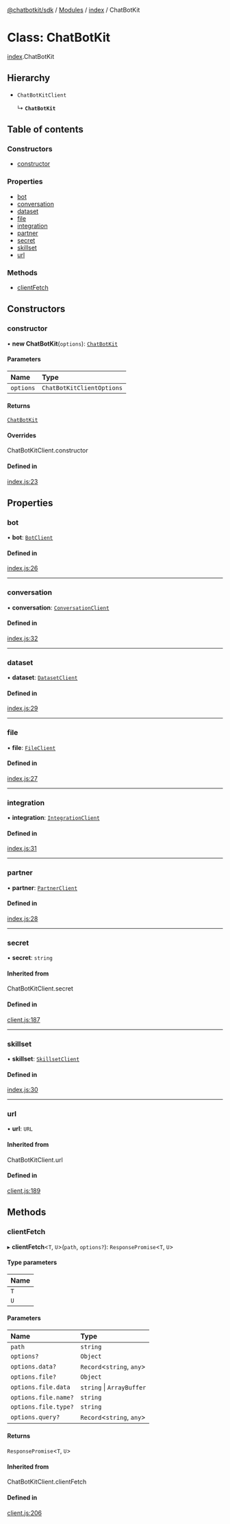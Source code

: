 [@chatbotkit/sdk](../README.md) / [Modules](../modules.md) / [index](../modules/index.md) / ChatBotKit

# Class: ChatBotKit

[index](../modules/index.md).ChatBotKit

## Hierarchy

- `ChatBotKitClient`

  ↳ **`ChatBotKit`**

## Table of contents

### Constructors

- [constructor](index.ChatBotKit.md#constructor)

### Properties

- [bot](index.ChatBotKit.md#bot)
- [conversation](index.ChatBotKit.md#conversation)
- [dataset](index.ChatBotKit.md#dataset)
- [file](index.ChatBotKit.md#file)
- [integration](index.ChatBotKit.md#integration)
- [partner](index.ChatBotKit.md#partner)
- [secret](index.ChatBotKit.md#secret)
- [skillset](index.ChatBotKit.md#skillset)
- [url](index.ChatBotKit.md#url)

### Methods

- [clientFetch](index.ChatBotKit.md#clientfetch)

## Constructors

### constructor

• **new ChatBotKit**(`options`): [`ChatBotKit`](index.ChatBotKit.md)

#### Parameters

| Name | Type |
| :------ | :------ |
| `options` | `ChatBotKitClientOptions` |

#### Returns

[`ChatBotKit`](index.ChatBotKit.md)

#### Overrides

ChatBotKitClient.constructor

#### Defined in

[index.js:23](https://github.com/chatbotkit/node-sdk/blob/b5ebcd8/packages/sdk/src/index.js#L23)

## Properties

### bot

• **bot**: [`BotClient`](bot.BotClient.md)

#### Defined in

[index.js:26](https://github.com/chatbotkit/node-sdk/blob/b5ebcd8/packages/sdk/src/index.js#L26)

___

### conversation

• **conversation**: [`ConversationClient`](conversation.ConversationClient.md)

#### Defined in

[index.js:32](https://github.com/chatbotkit/node-sdk/blob/b5ebcd8/packages/sdk/src/index.js#L32)

___

### dataset

• **dataset**: [`DatasetClient`](dataset.DatasetClient.md)

#### Defined in

[index.js:29](https://github.com/chatbotkit/node-sdk/blob/b5ebcd8/packages/sdk/src/index.js#L29)

___

### file

• **file**: [`FileClient`](file.FileClient.md)

#### Defined in

[index.js:27](https://github.com/chatbotkit/node-sdk/blob/b5ebcd8/packages/sdk/src/index.js#L27)

___

### integration

• **integration**: [`IntegrationClient`](integration.IntegrationClient.md)

#### Defined in

[index.js:31](https://github.com/chatbotkit/node-sdk/blob/b5ebcd8/packages/sdk/src/index.js#L31)

___

### partner

• **partner**: [`PartnerClient`](partner.PartnerClient.md)

#### Defined in

[index.js:28](https://github.com/chatbotkit/node-sdk/blob/b5ebcd8/packages/sdk/src/index.js#L28)

___

### secret

• **secret**: `string`

#### Inherited from

ChatBotKitClient.secret

#### Defined in

[client.js:187](https://github.com/chatbotkit/node-sdk/blob/b5ebcd8/packages/sdk/src/client.js#L187)

___

### skillset

• **skillset**: [`SkillsetClient`](skillset.SkillsetClient.md)

#### Defined in

[index.js:30](https://github.com/chatbotkit/node-sdk/blob/b5ebcd8/packages/sdk/src/index.js#L30)

___

### url

• **url**: `URL`

#### Inherited from

ChatBotKitClient.url

#### Defined in

[client.js:189](https://github.com/chatbotkit/node-sdk/blob/b5ebcd8/packages/sdk/src/client.js#L189)

## Methods

### clientFetch

▸ **clientFetch**\<`T`, `U`\>(`path`, `options?`): `ResponsePromise`\<`T`, `U`\>

#### Type parameters

| Name |
| :------ |
| `T` |
| `U` |

#### Parameters

| Name | Type |
| :------ | :------ |
| `path` | `string` |
| `options?` | `Object` |
| `options.data?` | `Record`\<`string`, `any`\> |
| `options.file?` | `Object` |
| `options.file.data` | `string` \| `ArrayBuffer` |
| `options.file.name?` | `string` |
| `options.file.type?` | `string` |
| `options.query?` | `Record`\<`string`, `any`\> |

#### Returns

`ResponsePromise`\<`T`, `U`\>

#### Inherited from

ChatBotKitClient.clientFetch

#### Defined in

[client.js:206](https://github.com/chatbotkit/node-sdk/blob/b5ebcd8/packages/sdk/src/client.js#L206)
